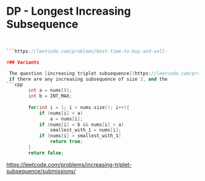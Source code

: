 # DP - Longest Increasing Subsequence

```cpp


```https://leetcode.com/problems/best-time-to-buy-and-sell-

### Variants

 The question [increasing triplet subsequence](https://leetcode.com/problems/increasing-triplet-subsequence/submissions/) is a special case of finding
 if there are any increasing subsequence of size 3, and the 
```cpp
        int a = nums[0];
        int b = INT_MAX;
        
        for(int i = 1; i < nums.size(); i++){
            if (nums[i] < a)
                a = nums[i];
            if (nums[i] < b && nums[i] > a)
                smallest_with_1 = nums[i];
            if (nums[i] > smallest_with_1)
                return true;
        }
        return false;
```

https://leetcode.com/problems/increasing-triplet-subsequence/submissions/